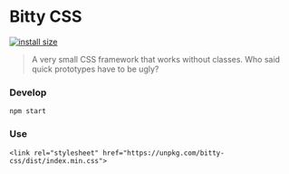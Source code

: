 # Bitty CSS
[![install size](https://packagephobia.now.sh/badge?p=bitty-css@0.1.1)](https://packagephobia.now.sh/result?p=bitty-css@0.1.1)
> A very small CSS framework that works without classes. Who said quick prototypes have to be ugly?

### Develop
```
npm start
```

### Use
```
<link rel="stylesheet" href="https://unpkg.com/bitty-css/dist/index.min.css">
```

